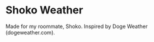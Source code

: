 Shoko Weather
===========

Made for my roommate, Shoko. Inspired by Doge Weather (dogeweather.com).

